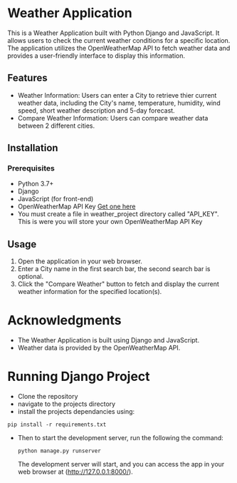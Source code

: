 # Weather Application
This is a Weather Application built with Python Django and JavaScript. It allows users to check the current weather conditions for a specific location. The application utilizes the OpenWeatherMap API to fetch weather data and provides a user-friendly interface to display this information.

## Features

- Weather Information: Users can enter a City to retrieve thier current weather data, including the City's name, temperature, humidity, wind speed, short weather description and 5-day forecast.
- Compare Weather Information: Users can compare weather data between 2 different cities.

## Installation

### Prerequisites
- Python 3.7+
- Django
- JavaScript (for front-end)
- OpenWeatherMap API Key [Get one here](https://openweathermap.org/)
- You must create a file in weather_project directory called "API_KEY". This is were you will store your own OpenWeatherMap API Key

## Usage

1. Open the application in your web browser.
2. Enter a City name in the first search bar, the second search bar is optional.
3. Click the "Compare Weather" button to fetch and display the current weather information for the specified location(s).

# Acknowledgments

- The Weather Application is built using Django and JavaScript.
- Weather data is provided by the OpenWeatherMap API.

# Running Django Project

 - Clone the repository
 - navigate to the projects directory
 - install the projects dependancies using:

```pip install -r requirements.txt```

- Then to start the development server, run the following the command:

  ```python manage.py runserver```

  The development server will start, and you can access the app in your web browser at (http://127.0.0.1:8000/).


